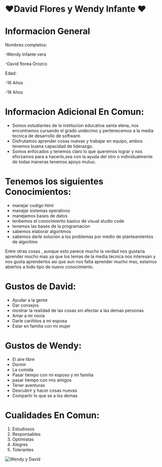 # :heart:David Flores y Wendy Infante :heart:

# Informacion General

Nombres completos: 

-Wendy Infante vera 

-David florea Orozco

Edad:

-16 Años

-18 Años

# Informacion Adicional En Comun:
- Somos estudiantes de la institucion educativa santa elena, nos encontramos cursando el grado undecimo y pertenecemos a la media tecnica de desarrollo de software.
- Disfrutamos aprender cosas nuevas y trabajar en equipo, ambos tenemos buena capacidad de liderazgo.
- Somos enfocados y tenemos claro lo que queremos lograr y nos eforzamos para a hacerlo,sea con la ayuda del otro o individualmente de todas maneras tenemos apoyo mutuo.

# Tenemos los siguientes Conocimientos:
- manejar codigo html
- manejar sistemas operativos
- manejamos bases de datos
- tenbemos el conocimiento basico de visual studio code
- tenemos las bases de la programacion 
- sabemos elaborar algoritmos
- sabemos darle solucion a los problemas por medio de planteamientos de algoritmo

 Entre otras cosas , aunque esto parece mucho la verdad nos gustaria aprender mucho mas ya que los temas de la media tecnica nos interesan y nos gusta aprenderlos asi que aun nos falta aprender mucho mas, estamos abiertos a todo tipo de nuevo conocimiento.

# Gustos de David:

- Ayudar a la gente 
- Dar consejos
- mostrar la realidad de las cosas sin afectar a las demas personas
- Amar a mi novia
- Darle cariñitos a mi esposa
- Estar en familia con mi mujer

# Gustos de Wendy:

- El aire libre
- Dormir 
- La comida 
- Pasar tiempo con mi esposo y mi familia
- pasar tiempo con mis amigos 
- Tener aventuras 
- Descubrir y hacer cosas nuevas 
- Compartir lo que se a los demas

# Cualidades En Comun:
1. Estudiosos
2. Responsables
3. Optimistas
4. Alegres
5. Tolerantes



![Wendy y David](https://user-images.githubusercontent.com/100798924/166820433-242e138c-22c7-47d3-9566-4ee2c7425602.png)





